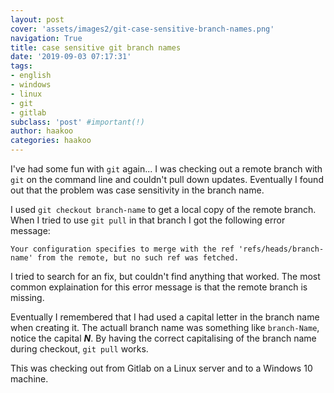 ```yaml
---
layout: post
cover: 'assets/images2/git-case-sensitive-branch-names.png'
navigation: True
title: case sensitive git branch names
date: '2019-09-03 07:17:31'
tags:
- english
- windows
- linux
- git
- gitlab
subclass: 'post' #important(!)
author: haakoo
categories: haakoo
---
```


I've had some fun with `git` again... I was checking out a remote branch with `git` on the command line and couldn't pull down updates. Eventually I found out that the problem was case sensitivity in the branch name.

I used `git checkout branch-name` to get a local copy of the remote branch. When I tried to use `git pull` in that branch I got the following error message:

```
Your configuration specifies to merge with the ref 'refs/heads/branch-name' from the remote, but no such ref was fetched.
```

I tried to search for an fix, but couldn't find anything that worked. The most common explaination for this error message is that the remote branch is missing.

Eventually I remembered that I had used a capital letter in the branch name when creating it. The actuall branch name was something like `branch-Name`, notice the capital **_N_**. By having the correct capitalising of the branch name during checkout, `git pull` works.

This was checking out from Gitlab on a Linux server and to a Windows 10 machine.
